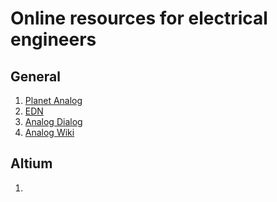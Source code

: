 # Online resources for electrical engineers

## General

1. [Planet Analog](https://www.planetanalog.com/) 
1. [EDN](https://www.edn.com/)
1. [Analog Dialog](https://www.analog.com/en/analog-dialogue.html)
1. [Analog Wiki](https://wiki.analog.com/university/courses/electronics/text/preface)

## Altium

1. [](https://www.altium.com/documentation/altium-designer/from-idea-to-manufacture-driving-a-pcb-design-through-altium-designer?version=19.0)
